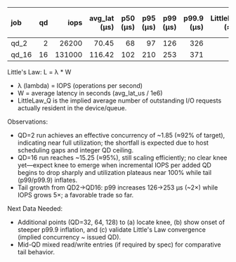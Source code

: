 | job   |   qd |   iops | avg_lat (µs) | p50 (µs) | p95 (µs) | p99 (µs) | p99.9 (µs) | LittleLaw_Q (≈ λ·W) | Util vs QD (%) |
| :---- | ---: | -----: | -----------: | -------: | -------: | -------: | ---------: | ------------------: | -------------: |
| qd_2  |    2 |  26200 |        70.45 |       68 |       97 |      126 |        326 |                1.85 |          92.3% |
| qd_16 |   16 | 131000 |       116.42 |      102 |      210 |      253 |        371 |               15.25 |          95.3% |

Little's Law:  L = λ * W
* λ (lambda) = IOPS (operations per second)
* W = average latency in seconds (avg_lat_us / 1e6)
* LittleLaw_Q is the implied average number of outstanding I/O requests actually resident in the device/queue.

Observations:
* QD=2 run achieves an effective concurrency of ~1.85 (≈92% of target), indicating near full utilization; the shortfall is expected due to host scheduling gaps and integer QD ceiling.
* QD=16 run reaches ~15.25 (≈95%), still scaling efficiently; no clear knee yet—expect knee to emerge when incremental IOPS per added QD begins to drop sharply and utilization plateaus near 100% while tail (p99/p99.9) inflates.
* Tail growth from QD2→QD16: p99 increases 126→253 µs (~2×) while IOPS grows 5×; a favorable trade so far.

Next Data Needed:
* Additional points (QD=32, 64, 128) to (a) locate knee, (b) show onset of steeper p99.9 inflation, and (c) validate Little's Law convergence (implied concurrency ~ issued QD).
* Mid-QD mixed read/write entries (if required by spec) for comparative tail behavior.